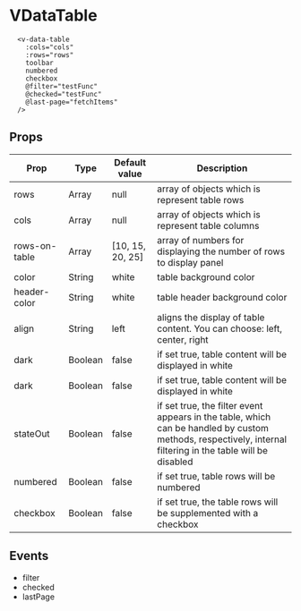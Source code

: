 # VDataTable
```vue
  <v-data-table
    :cols="cols"
    :rows="rows"
    toolbar
    numbered
    checkbox
    @filter="testFunc"
    @checked="testFunc"
    @last-page="fetchItems"
  />
```
## Props

<table>
    <thead>
        <tr>
            <th>Prop</th>
            <th>Type</th>
            <th>Default value</th>
            <th>Description</th>
        </tr>
    </thead>
    <tbody>
        <tr>
            <td>rows</td>
            <td>Array</td>
            <td>null</td>
            <td>array of objects which is represent table rows</td>
        </tr>
        <tr>
            <td>cols</td>
            <td>Array</td>
            <td>null</td>
            <td>array of objects which is represent table columns</td>
        </tr>
        <tr>
            <td>rows-on-table</td>
            <td>Array</td>
            <td>[10, 15, 20, 25]</td>
            <td>array of numbers for displaying the number of rows to display panel</td>
        </tr>
        <tr>
            <td>color</td>
            <td>String</td>
            <td>white</td>
            <td>table background color</td>
        </tr>
        <tr>
            <td>header-color</td>
            <td>String</td>
            <td>white</td>
            <td>table header background color</td>
        </tr>
        <tr>
            <td>align</td>
            <td>String</td>
            <td>left</td>
            <td>aligns the display of table content. You can choose: left, center, right</td>
        </tr>
        <tr>
            <td>dark</td>
            <td>Boolean</td>
            <td>false</td>
            <td>if set true, table content will be displayed in white</td>
        </tr>
        <tr>
            <td>dark</td>
            <td>Boolean</td>
            <td>false</td>
            <td>if set true, table content will be displayed in white</td>
        </tr>
         <tr>
            <td>stateOut</td>
            <td>Boolean</td>
            <td>false</td>
            <td>if set true, the filter event appears in the table, which can be handled by custom methods, respectively, internal filtering in the table will be disabled</td>
        </tr>
        <tr>
            <td>numbered</td>
            <td>Boolean</td>
            <td>false</td>
            <td>if set true, table rows will be numbered</td>
        </tr>
        <tr>
            <td>checkbox</td>
            <td>Boolean</td>
            <td>false</td>
            <td>if set true, the table rows will be supplemented with a checkbox</td>
        </tr>
    </tbody>
</table>


## Events
  - filter
  - checked
  - lastPage


